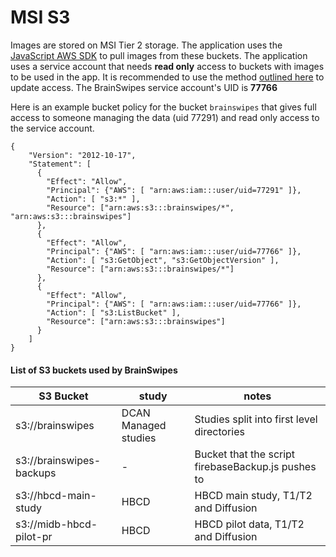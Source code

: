 # MSI S3
Images are stored on MSI Tier 2 storage. 
The application uses the [JavaScript AWS SDK](https://docs.aws.amazon.com/sdk-for-javascript/v2/developer-guide/welcome.html) to pull images from these buckets.
The application uses a service account that needs **read only** access to buckets with images to be used in the app. It is recommended to use the method [outlined here](https://www.msi.umn.edu/support/faq/how-do-i-use-s3-buckets-share-data-tier-2-storage-other-users) to update access.
The BrainSwipes service account's UID is **77766**

Here is an example bucket policy for the bucket `brainswipes` that gives full access to someone managing the data (uid 77291) and read only access to the service account.
```
{
    "Version": "2012-10-17",
    "Statement": [
      {
        "Effect": "Allow",
        "Principal": {"AWS": [ "arn:aws:iam:::user/uid=77291" ]},
        "Action": [ "s3:*" ],
        "Resource": ["arn:aws:s3:::brainswipes/*", "arn:aws:s3:::brainswipes"]
      },
      {
        "Effect": "Allow",
        "Principal": {"AWS": [ "arn:aws:iam:::user/uid=77766" ]},
        "Action": [ "s3:GetObject", "s3:GetObjectVersion" ],
        "Resource": ["arn:aws:s3:::brainswipes/*"]
      },
      {
        "Effect": "Allow",
        "Principal": {"AWS": [ "arn:aws:iam:::user/uid=77766" ]},
        "Action": [ "s3:ListBucket" ],
        "Resource": ["arn:aws:s3:::brainswipes"]
      }
    ]
}

```

#### List of S3 buckets used by BrainSwipes

| S3 Bucket                | study                | notes                                              |
|--------------------------|----------------------|----------------------------------------------------|
| s3://brainswipes         | DCAN Managed studies | Studies split into first level directories         |
| s3://brainswipes-backups |           -          | Bucket that the script firebaseBackup.js pushes to |
| s3://hbcd-main-study     | HBCD                 | HBCD main study, T1/T2 and Diffusion               |
| s3://midb-hbcd-pilot-pr  | HBCD                 | HBCD pilot data, T1/T2 and Diffusion               |

